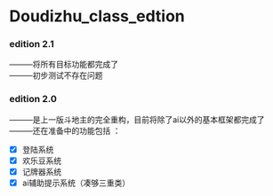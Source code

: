 # Doudizhu_class_edtion

### edition 2.1  
———将所有目标功能都完成了  
———初步测试不存在问题 



### edition 2.0  
———是上一版斗地主的完全重构，目前将除了ai以外的基本框架都完成了   
———还在准备中的功能包括  ： 
- [x] 登陆系统
- [x] 欢乐豆系统
- [x] 记牌器系统
- [x] ai辅助提示系统（凑够三重类）
